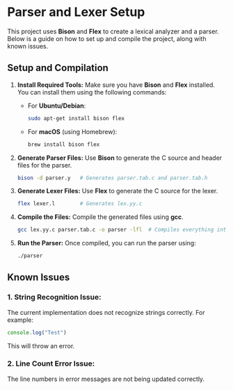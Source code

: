 
# Parser and Lexer Setup

This project uses **Bison** and **Flex** to create a lexical analyzer and a parser. Below is a guide on how to set up and compile the project, along with known issues.

## Setup and Compilation

1. **Install Required Tools:**
   Make sure you have **Bison** and **Flex** installed. You can install them using the following commands:
   
   - For **Ubuntu/Debian**:
     ```bash
     sudo apt-get install bison flex
     ```
   
   - For **macOS** (using Homebrew):
     ```bash
     brew install bison flex
     ```

2. **Generate Parser Files:**
   Use **Bison** to generate the C source and header files for the parser.
   ```bash
   bison -d parser.y   # Generates parser.tab.c and parser.tab.h
   ```

3. **Generate Lexer Files:**
   Use **Flex** to generate the C source for the lexer.
   ```bash
   flex lexer.l        # Generates lex.yy.c
   ```

4. **Compile the Files:**
   Compile the generated files using **gcc**.
   ```bash
   gcc lex.yy.c parser.tab.c -o parser -lfl  # Compiles everything into 'parser' executable
   ```

5. **Run the Parser:**
   Once compiled, you can run the parser using:
   ```bash
   ./parser
   ```

## Known Issues

### 1. **String Recognition Issue:**
   The current implementation does not recognize strings correctly. For example:
   ```js
   console.log("Test")
   ```
   This will throw an error.


### 2. **Line Count Error Issue:**
   The line numbers in error messages are not being updated correctly.

